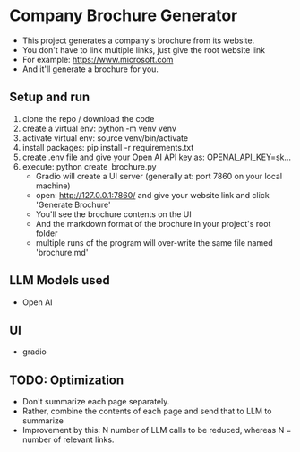 # Company Brochure Generator
- This project generates a company's brochure from its website. 
- You don't have to link multiple links, just give the root website link
- For example: https://www.microsoft.com
- And it'll generate a brochure for you.

## Setup and run
1. clone the repo / download the code
2. create a virtual env: python -m venv venv
3. activate virtual env: source venv/bin/activate
4. install packages: pip install -r requirements.txt 
5. create .env file and give your Open AI API key as: OPENAI_API_KEY=sk...
6. execute: python create_brochure.py
    - Gradio will create a UI server (generally at: port 7860 on your local machine)
    - open: http://127.0.0.1:7860/ and give your website link and click 'Generate Brochure'
    - You'll see the brochure contents on the UI
    - And the markdown format of the brochure in your project's root folder 
    - multiple runs of the program will over-write the same file named 'brochure.md'

## LLM Models used
- Open AI

## UI
- gradio 

## TODO: Optimization
- Don't summarize each page separately. 
- Rather, combine the contents of each page and send that to LLM to summarize
- Improvement by this: N number of LLM calls to be reduced, whereas N = number of relevant links.